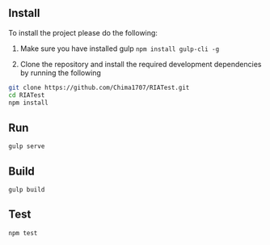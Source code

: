 ## Install
To install the project please do the following:

1. Make sure you have installed gulp `npm install gulp-cli -g`

2. Clone the repository and install the required development dependencies by running the following
 ```sh
 git clone https://github.com/Chima1707/RIATest.git
 cd RIATest
 npm install
 ```

 ## Run 
`gulp serve`

## Build
`gulp build`

## Test
`npm test`


